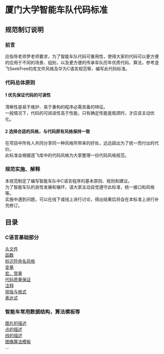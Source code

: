# 厦门大学智能车队代码标准  

## 规范制订说明  

### 前言  

应指导老师罗老师要求，为了智能车队代码可重用性，使得大家的代码可以更方便的应用于不同的场景、组别，以及更方便的传承车队历年优质代码、算法，参考逐飞SeekFree的库文件风格及华为C语言规范等，编写此代码标准。  

### 代码总体原则  

#### 1 优先保证代码的可读性  

清晰性是易于维护、易于重构的程序必需具备的特征。  
一般情况下，代码的可阅读性高于性能，只有确定性能是瓶颈时，才应该主动优化。  

#### 2 选择合适的风格，与代码原有风格保持一致  

在项目中所有人共同分享同一种风格所带来的好处，远远超出为了统一而付出的代价。  
此标准会根据逐飞库中的代码风格为大家整理一份代码风格规范。  

### 规范实施、解释  

本规范制定了编写智能车队中C语言程序的基本原则、规则和建议。  
为了智能车队的良性发展和循环，请大家主动自觉遵守此标准，统一接口和风格等。  
实施中遇到问题，可以在线下或线上进行讨论，得出结果后将会在本标准上进行补充修订。  

## 目录

### C语言基础部分
[头文件](./header.md)  
[函数](./function.md)  
[标识符命名风格](./identifier.md)  
[变量](./variable.md)  
[宏、常量](./macro.md)  
[代码质量保证]()  
[注释]()  
[排版与格式]()  
[表达式]()  

### 智能车常用数据结构，算法模板等
[图片的描述](./image.md)  
[点的描述](./point.md)  
[线的描述](./line.md)  
[图像算法模板]()  
...